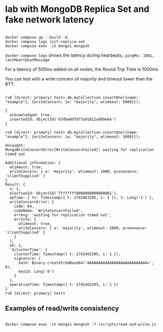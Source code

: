 # lab with MongoDB Replica Set and fake network latency

```

docker compose up --build -d
docker compose logs init-replica-set
docker compose exec -it mongo1 mongosh

```

`docker compose logs` shows the latency during hearbeats,: `pingMs: 1001, lastHeartbeatMessage`

For a latency of 500ms added on all nodes, the Round Trip Time is 1000ms

You can test with a write concern of majority and timeout lower than the RTT:
```

rs0 [direct: primary] test> db.myCollection.insertOne({name: "example"}, {writeConcern: {w: "majority", wtimeout: 5000}});

{
  acknowledged: true,
  insertedId: ObjectId('67dbe0df877a91812ad09e64')
}

rs0 [direct: primary] test> db.myCollection.insertOne({name: "example"}, {writeConcern: {w: "majority", wtimeout: 1000}});

Uncaught:
MongoWriteConcernError[WriteConcernFailed]: waiting for replication timed out

Additional information: {
  wtimeout: true,
  writeConcern: { w: 'majority', wtimeout: 1000, provenance: 'clientSupplied' }
}
Result: {
  n: 1,
  electionId: ObjectId('7fffffff0000000000000001'),
  opTime: { ts: Timestamp({ t: 1742463205, i: 1 }), t: Long('1') },
  writeConcernError: {
    code: 64,
    codeName: 'WriteConcernFailed',
    errmsg: 'waiting for replication timed out',
    errInfo: {
      wtimeout: true,
      writeConcern: { w: 'majority', wtimeout: 1000, provenance: 'clientSupplied' }
    }
  },
  ok: 1,
  '$clusterTime': {
    clusterTime: Timestamp({ t: 1742463205, i: 1 }),
    signature: {
      hash: Binary.createFromBase64('AAAAAAAAAAAAAAAAAAAAAAAAAAA=', 0),
      keyId: Long('0')
    }
  },
  operationTime: Timestamp({ t: 1742463205, i: 1 })
}
rs0 [direct: primary] test> 
```

## Examples of read/write consistency

```

docker compose exec -it mongo1 mongosh -f /scripts/read-and-write.js

```
